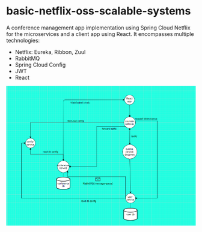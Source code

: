 # basic-netflix-oss-scalable-systems
A conference management app implementation using Spring Cloud Netflix for the microservices and a client app using React.
It encompasses multiple technologies:
- Netflix: Eureka, Ribbon, Zuul
- RabbitMQ
- Spring Cloud Config
- JWT
- React

![Project architecture](architecture.png)
